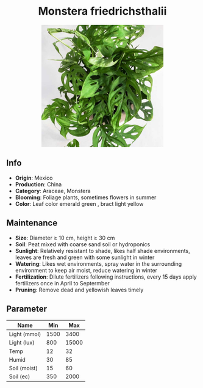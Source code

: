 <h1 align='center'>Monstera friedrichsthalii</h1>
<p align="center">
    <img 
        align='center'
        width='320'
        src="../images/monstera friedrichsthalii.png" 
        alt='Monstera friedrichsthalii' />
</p>

## Info

 - **Origin**: Mexico
 - **Production**: China
 - **Category**: Araceae, Monstera
 - **Blooming**: Foliage plants, sometimes flowers in summer
 - **Color**: Leaf color emerald green , bract light yellow

## Maintenance

 - **Size**: Diameter ≥ 10 cm, height ≥ 30 cm
 - **Soil**: Peat mixed with coarse sand soil or hydroponics
 - **Sunlight**: Relatively resistant to shade, likes half shade environments, leaves are fresh and green with some sunlight in winter
 - **Watering**: Likes wet environments, spray water in the surrounding environment to keep air moist, reduce watering in winter
 - **Fertilization**: Dilute fertilizers following instructions, every 15 days apply fertilizers once in April to Septermber
 - **Pruning**: Remove dead and yellowish leaves timely

## Parameter

| Name         | Min  | Max   |
|--------------|------|-------|
| Light (mmol) | 1500 | 3400  |
| Light (lux)  | 800 | 15000 |
| Temp         | 12    | 32    |
| Humid        | 30   | 85    |
| Soil (moist) | 15   | 60    |
| Soil (ec)    | 350  | 2000  |